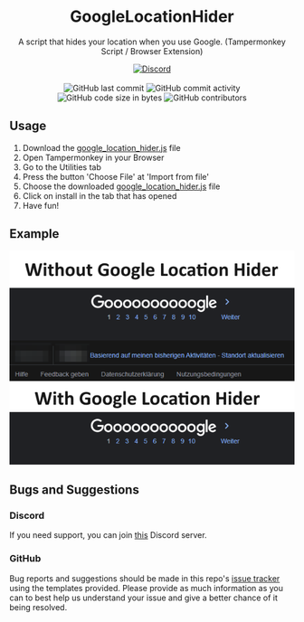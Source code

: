 <h1 align="center">GoogleLocationHider</h1>

<p align="center">A script that hides your location when you use Google. (Tampermonkey Script / Browser Extension)</p>

<div align="center">
    <a href="https://discord.gg/5UmsQP4MFH"><img src="https://img.shields.io/discord/610120595765723137?logo=discord" alt="Discord"/></a>
    <br><br>
    <img src="https://img.shields.io/github/last-commit/Lyzev/GoogleLocationHider" alt="GitHub last commit"/>
    <img src="https://img.shields.io/github/commit-activity/w/Lyzev/GoogleLocationHider" alt="GitHub commit activity"/>
    <br>
    <img src="https://img.shields.io/github/languages/code-size/Lyzev/GoogleLocationHider" alt="GitHub code size in bytes"/>
    <img src="https://img.shields.io/github/contributors/Lyzev/GoogleLocationHider" alt="GitHub contributors"/>
</div>

## Usage
1. Download the [google_location_hider.js](https://github.com/Lyzev/GoogleLocationHider/releases/latest) file
2. Open Tampermonkey in your Browser
3. Go to the Utilities tab
4. Press the button 'Choose File' at 'Import from file'
5. Choose the downloaded [google_location_hider.js](https://github.com/Lyzev/GoogleLocationHider/releases/latest) file
6. Click on install in the tab that has opened
7. Have fun!

## Example
![Example Image](GoogleLocationHider.png)

## Bugs and Suggestions

### Discord
If you need support, you can join [this](https://discord.gg/5UmsQP4MFH) Discord server.

### GitHub
Bug reports and suggestions should be made in this repo's [issue tracker](https://github.com/Lyzev/GoogleLocationHider/issues) using the templates provided. Please provide as much information as you can to best help us understand your issue and give a better chance of it being resolved.
